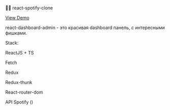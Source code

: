 🎻🎤 react-spotify-clone

<a href = "https://spotify-react-clones.herokuapp.com/" >View Demo</a>

react-dashboard-admin - это красивая dashboard панель, с интересными фишками.

Stack:

ReactJS + TS

Fetch

Redux

Redux-thunk

React-router-dom

API Spotify ()
